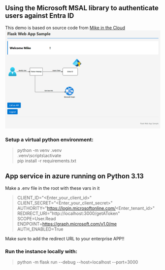 ## Using the Microsoft MSAL library to authenticate users against Entra ID 
This demo is based on source code from [Mike in the Cloud](https://www.youtube.com/watch?v=zMorhe5uXno)
![image info](./docs/impression.png)

### Setup a virtual python environment: 
> python -m venv .venv  
> .venv\scripts\activate  
> pip install -r requirements.txt  

## App service in azure running on Python 3.13

Make a .env file in the root with these vars in it


> CLIENT_ID="<Enter_your_client_id>"  
> CLIENT_SECRET="<Enter_your_client_secret>"  
> AUTHORITY="https://login.microsoftonline.com/<Enter_tenant_id>"  
> REDIRECT_URI="http://localhost:3000/getAToken"  
> SCOPE=User.Read  
> ENDPOINT=https://graph.microsoft.com/v1.0/me  
> AUTH_ENABLED=True

Make sure to add the redirect URL to your enterprise APP!!

### Run the instance locally with:
>python -m flask run --debug --host=localhost --port=3000  
